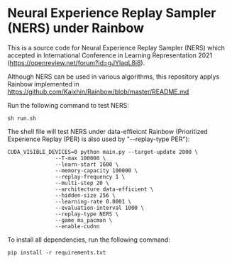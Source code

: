 Neural Experience Replay Sampler (NERS) under Rainbow
=======
This is a source code for Neural Experience Replay Sampler (NERS) which accepted in International Conference in Learning Representation 2021 (https://openreview.net/forum?id=gJYlaqL8i8).

Although NERS can be used in various algorithms, this repository applys Rainbow implemented in https://github.com/Kaixhin/Rainbow/blob/master/README.md

Run the following command to test NERS: 

```
sh run.sh
```
The shell file will test NERS under data-effieicnt Rainbow (Prioritized Experience Replay (PER) is also used by "--replay-type PER"): 
```
CUDA_VISIBLE_DEVICES=0 python main.py --target-update 2000 \
               --T-max 100000 \
               --learn-start 1600 \
               --memory-capacity 100000 \
               --replay-frequency 1 \
               --multi-step 20 \
               --architecture data-efficient \
               --hidden-size 256 \
               --learning-rate 0.0001 \
               --evaluation-interval 1000 \
               --replay-type NERS \
               --game ms_pacman \
               --enable-cudnn
```

To install all dependencies, run the following command:

```
pip install -r requirements.txt
```